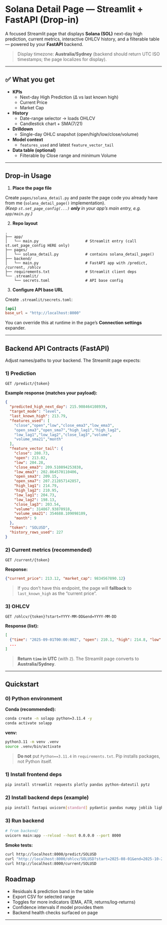 # Solana Detail Page — Streamlit + FastAPI (Drop-in)

A focused Streamlit page that displays **Solana (SOL)** next-day high prediction, current metrics, interactive OHLCV history, and a filterable table — powered by your **FastAPI** backend.

> Display timezone: **Australia/Sydney** (backend should return UTC ISO timestamps; the page localizes for display).

---

## ✅ What you get

- **KPIs**
  - Next-day High Prediction (Δ vs last known high)
  - Current Price
  - Market Cap
- **History**
  - Date-range selector → loads OHLCV
  - Candlestick chart + SMA(7/21)
- **Drilldown**
  - Single-day OHLC snapshot (open/high/low/close/volume)
- **Model context**
  - `features_used` and latest `feature_vector_tail`
- **Data table (optional)**
  - Filterable by Close range and minimum Volume

---

## Drop-in Usage

1) **Place the page file**

Create `pages/solana_detail.py` and paste the page code you already have from me (`solana_detail_page()` implementation).  
_(Keep `st.set_page_config(...)` **only** in your app’s main entry, e.g. `app/main.py`.)_

2) **Repo layout**

```
.
├── app/
│   └── main.py                     # Streamlit entry (call st.set_page_config HERE only)
├── pages/
│   └── solana_detail.py            # contains solana_detail_page()
├── backend/
│   └── main.py                     # FastAPI app with /predict, /current, /ohlcv
├── requirements.txt                # Streamlit client deps
└── .streamlit/
    └── secrets.toml                # API base config
```

3) **Configure API base URL**

Create `.streamlit/secrets.toml`:

```toml
[api]
base_url = "http://localhost:8000"
```

You can override this at runtime in the page’s **Connection settings** expander.

---

## Backend API Contracts (FastAPI)

Adjust names/paths to your backend. The Streamlit page expects:

### 1) Prediction
```
GET /predict/{token}
```

**Example response (matches your payload):**
```json
{
  "predicted_high_next_day": 215.908464108939,
  "target_mode": "level",
  "last_known_high": 213.79,
  "features_used": [
    "close","open","low","close_ema3","low_ema3",
    "open_sma3","open_sma7","high_lag1","high_lag2",
    "low_lag1","low_lag2","close_lag3","volume",
    "volume_sma21","month"
  ],
  "feature_vector_tail": {
    "close": 208.73,
    "open": 213.02,
    "low": 204.28,
    "close_ema3": 209.510894253838,
    "low_ema3": 202.864570110406,
    "open_sma3": 209.15,
    "open_sma7": 207.212857142857,
    "high_lag1": 214.79,
    "high_lag2": 210.95,
    "low_lag1": 204.73,
    "low_lag2": 198.13,
    "close_lag3": 203.54,
    "volume": 314867.93870918,
    "volume_sma21": 354688.109098109,
    "month": 9
  },
  "token": "SOLUSD",
  "history_rows_used": 227
}
```

### 2) Current metrics (recommended)
```
GET /current/{token}
```
**Response:**
```json
{"current_price": 213.12, "market_cap": 9834567890.12}
```
> If you don’t have this endpoint, the page will **fallback** to `last_known_high` as the “current price”.

### 3) OHLCV
```
GET /ohlcv/{token}?start=YYYY-MM-DD&end=YYYY-MM-DD
```
**Response (list):**
```json
[
  {"time": "2025-09-01T00:00:00Z", "open": 210.1, "high": 214.8, "low": 204.3, "close": 208.7, "volume": 314867.9},
  ...
]
```
> **Return `time` in UTC** (with `Z`). The Streamlit page converts to **Australia/Sydney**.

---

## Quickstart

### 0) Python environment

**Conda (recommended):**
```bash
conda create -n solapp python=3.11.4 -y
conda activate solapp
```

**venv:**
```bash
python3.11 -m venv .venv
source .venv/bin/activate
```

> **Do not** put `Python==3.11.4` in `requirements.txt`. Pip installs packages, not Python itself.

### 1) Install frontend deps

```bash
pip install streamlit requests plotly pandas python-dateutil pytz
```

### 2) Install backend deps (example)

```bash
pip install fastapi uvicorn[standard] pydantic pandas numpy joblib lightgbm
```

### 3) Run backend

```bash
# from backend/
uvicorn main:app --reload --host 0.0.0.0 --port 8000
```

**Smoke tests:**
```bash
curl http://localhost:8000/predict/SOLUSD
curl "http://localhost:8000/ohlcv/SOLUSD?start=2025-08-01&end=2025-10-29"
curl http://localhost:8000/current/SOLUSD
```





## Roadmap

- Residuals & prediction band in the table  
- Export CSV for selected range  
- Toggles for more indicators (EMA, ATR, returns/log-returns)  
- Confidence intervals if model provides them  
- Backend health checks surfaced on page

---

